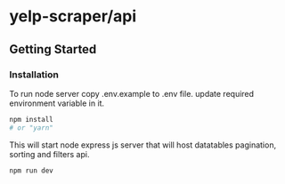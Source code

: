 # yelp-scraper/api

## Getting Started

### Installation

To run node server copy .env.example to .env file.
update required environment variable in it.

```bash
npm install
# or "yarn"
```

This will start node express js server that will host datatables pagination, sorting and filters api.

```bash
npm run dev
```
